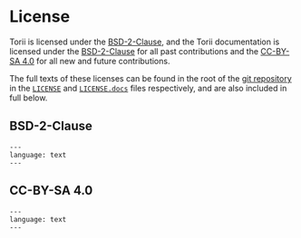 # License

Torii is licensed under the [BSD-2-Clause], and the Torii documentation is licensed under the [BSD-2-Clause] for all past contributions and the [CC-BY-SA 4.0] for all new and future contributions.

The full texts of these licenses can be found in the root of the [git repository] in the [`LICENSE`] and [`LICENSE.docs`] files respectively, and are also included in full below.

## BSD-2-Clause

```{literalinclude} ../LICENSE
---
language: text
---
```

## CC-BY-SA 4.0

```{literalinclude} ../LICENSE.docs
---
language: text
---
```

[BSD-2-Clause]: https://spdx.org/licenses/BSD-2-Clause.html
[`LICENSE`]: https://github.com/shrine-maiden-heavy-industries/torii-hdl/blob/main/LICENSE
[CC-BY-SA 4.0]: https://creativecommons.org/licenses/by-sa/4.0/
[`LICENSE.docs`]: https://github.com/shrine-maiden-heavy-industries/torii-hdl/blob/main/LICENSE.docs
[git repository]: https://github.com/shrine-maiden-heavy-industries/torii-hdl
